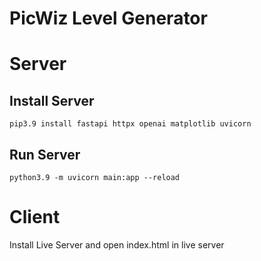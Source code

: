 # PicWiz Level Generator


# Server

## Install Server

```
pip3.9 install fastapi httpx openai matplotlib uvicorn
```

## Run Server

```
python3.9 -m uvicorn main:app --reload
```

# Client

Install Live Server and open index.html in live server


